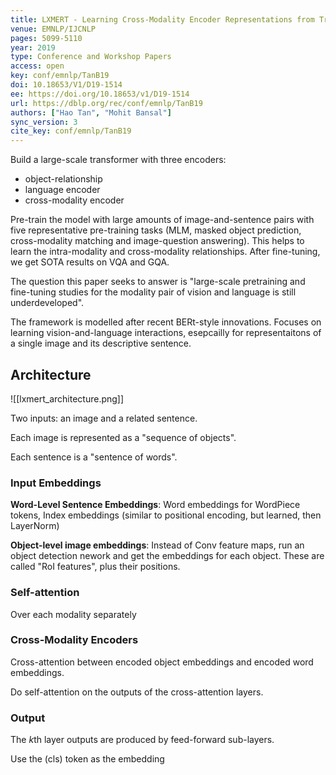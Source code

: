 ```yaml
---
title: LXMERT - Learning Cross-Modality Encoder Representations from Transformers.
venue: EMNLP/IJCNLP
pages: 5099-5110
year: 2019
type: Conference and Workshop Papers
access: open
key: conf/emnlp/TanB19
doi: 10.18653/V1/D19-1514
ee: https://doi.org/10.18653/v1/D19-1514
url: https://dblp.org/rec/conf/emnlp/TanB19
authors: ["Hao Tan", "Mohit Bansal"]
sync_version: 3
cite_key: conf/emnlp/TanB19
---
```


Build a large-scale transformer with three encoders:
 - object-relationship
 - language encoder
 - cross-modality encoder

Pre-train the model with large amounts of image-and-sentence pairs with five representative pre-training tasks (MLM, masked object prediction, cross-modality matching and image-question answering). This helps to learn the intra-modality and cross-modality relationships. After fine-tuning, we get SOTA results on VQA and GQA.

The question this paper seeks to answer is "large-scale pretraining and fine-tuning studies for the modality pair of vision and language is still underdeveloped".

The framework is modelled after recent BERt-style innovations. Focuses on learning vision-and-language interactions, esepcailly for representaitons of a single image and its descriptive sentence.


## Architecture

![[lxmert_architecture.png]]

Two inputs: an image and a related sentence.

Each image is represented as a "sequence of objects".

Each sentence is a "sentence of words".

### Input Embeddings

**Word-Level Sentence Embeddings**: Word embeddings for WordPiece tokens, Index embeddings (similar to positional encoding, but learned, then LayerNorm)

**Object-level image embeddings**: Instead of Conv feature maps, run an object detection nework and get the embeddings for each object. These are called "RoI features", plus their positions.

### Self-attention

Over each modality separately

### Cross-Modality Encoders

Cross-attention between encoded object embeddings and encoded word embeddings.

Do self-attention on the outputs of the cross-attention layers.

### Output

The $k$th layer outputs are produced by feed-forward sub-layers.

Use the (cls) token as the embedding 
